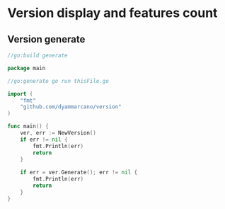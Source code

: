 # Version display and features count

## Version generate

```go
//go:build generate

package main

//go:generate go run thisFile.go

import (
    "fmt"
    "github.com/dyammarcano/version"
)

func main() {
    ver, err := NewVersion()
    if err != nil {
        fmt.Println(err)
        return
    }
	
    if err = ver.Generate(); err != nil {
        fmt.Println(err)
        return
    }
}
```
